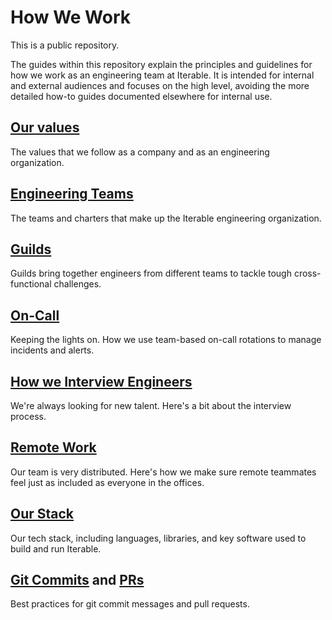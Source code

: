 # How We Work
This is a public repository.

The guides within this repository explain the principles and guidelines for how we work as an engineering team at Iterable. It is intended for internal and external audiences and focuses on the high level, avoiding the more detailed how-to guides documented elsewhere for internal use.

## [Our values](values.md)
The values that we follow as a company and as an engineering organization.

## [Engineering Teams](teams.md)
The teams and charters that make up the Iterable engineering organization.

## [Guilds](guilds.md)
Guilds bring together engineers from different teams to tackle tough cross-functional challenges.

## [On-Call](on-call.md)
Keeping the lights on. How we use team-based on-call rotations to manage incidents and alerts.

## [How we Interview Engineers](how_we_interview_engineers.md)
We're always looking for new talent. Here's a bit about the interview process.

## [Remote Work](remote-work.md)
Our team is very distributed. Here's how we make sure remote teammates feel just as included as everyone in the offices.

## [Our Stack](our-stack.md)
Our tech stack, including languages, libraries, and key software used to build and run Iterable.

## [Git Commits](commits.md) and [PRs](pull-requests.md)
Best practices for git commit messages and pull requests.
